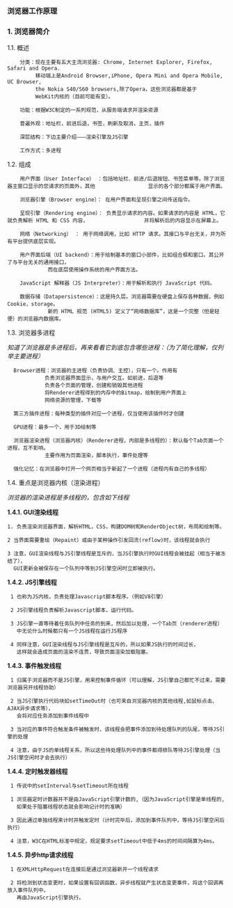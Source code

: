 ### 浏览器工作原理

### 1. 浏览器简介

  1.1. 概述
  
        分类：现在主要有五大主流浏览器: Chrome, Internet Explorer, Firefox, Safari and Opera.
             移动端上是Android Browser,iPhone, Opera Mini and Opera Mobile, UC Browser, 
             the Nokia S40/S60 browsers,除了Opera，这些浏览器都是基于
             WebKit内核的（目前可能有变）。
  
        功能：根据W3C制定的一系列规范，从服务端请求并渲染资源
  
        普遍外观：地址栏，前进后退，书签，刷新及取消，主页，插件
  
        深层结构：下边主要介绍———渲染引擎及JS引擎
  
        工作方式：多进程

  1.2. 组成
  
        用户界面（User Interface） ：包括地址栏、前进/后退按钮、书签菜单等。除了浏览器主窗口显示的您请求的页面外，其他                 显示的各个部分都属于用户界面。
  
        浏览器引擎（Browser engine）： 在用户界面和呈现引擎之间传送指令。
  
        呈现引擎（Rendering engine）： 负责显示请求的内容。如果请求的内容是 HTML，它就负责解析 HTML 和 CSS 内容，                  并将解析后的内容显示在屏幕上。
  
        网络（Networking） ： 用于网络调用，比如 HTTP 请求。其接口与平台无关，并为所有平台提供底层实现。
  
        用户界面后端（UI backend）：用于绘制基本的窗口小部件，比如组合框和窗口。其公开了与平台无关的通用接口，
                 而在底层使用操作系统的用户界面方法。
  
        JavaScript 解释器（JS Interpreter）：用于解析和执行 JavaScript 代码。
  
        数据存储（Datapersistence）：这是持久层。浏览器需要在硬盘上保存各种数据，例如 Cookie，storage。
                 新的 HTML 规范 (HTML5) 定义了“网络数据库”，这是一个完整（但是轻便）的浏览器内数据库。

  1.3. 浏览器多进程
  
  *知道了浏览器是多进程后，再来看看它到底包含哪些进程：（为了简化理解，仅列举主要进程）*

      Browser进程：浏览器的主进程（负责协调、主控），只有一个。作用有
                负责浏览器界面显示，与用户交互。如前进，后退等
                负责各个页面的管理，创建和销毁其他进程
                将Renderer进程得到的内存中的Bitmap，绘制到用户界面上
                网络资源的管理，下载等
  
      第三方插件进程：每种类型的插件对应一个进程，仅当使用该插件时才创建
  
      GPU进程：最多一个，用于3D绘制等
  
      浏览器渲染进程（浏览器内核）（Renderer进程，内部是多线程的）：默认每个Tab页面一个进程，互不影响。
                主要作用为页面渲染，脚本执行，事件处理等
  
      强化记忆：在浏览器中打开一个网页相当于新起了一个进程（进程内有自己的多线程）
  
  1.4. 重点是浏览器内核（渲染进程）
  
  *浏览器的渲染进程是多线程的，包含如下线程*
 
   **1.4.1. GUI渲染线程**
  
    1. 负责渲染浏览器界面，解析HTML，CSS，构建DOM树和RenderObject树，布局和绘制等。
   
    2 当界面需要重绘（Repaint）或由于某种操作引发回流(reflow)时，该线程就会执行
   
    3 注意，GUI渲染线程与JS引擎线程是互斥的，当JS引擎执行时GUI线程会被挂起（相当于被冻结了），
      GUI更新会被保存在一个队列中等到JS引擎空闲时立即被执行。
  
  **1.4.2. JS引擎线程**
     
     1 也称为JS内核，负责处理Javascript脚本程序。（例如V8引擎）
     
     2 JS引擎线程负责解析Javascript脚本，运行代码。
  
     3 JS引擎一直等待着任务队列中任务的到来，然后加以处理，一个Tab页（renderer进程）
       中无论什么时候都只有一个JS线程在运行JS程序
     
     4 同样注意，GUI渲染线程与JS引擎线程是互斥的，所以如果JS执行的时间过长，
       这样就会造成页面的渲染不连贯，导致页面渲染加载阻塞。
  
  **1.4.3. 事件触发线程**
      
     1 归属于浏览器而不是JS引擎，用来控制事件循环（可以理解，JS引擎自己都忙不过来，需要浏览器另开线程协助）
    
     2 当JS引擎执行代码块如setTimeOut时（也可来自浏览器内核的其他线程,如鼠标点击、AJAX异步请求等），
       会将对应任务添加到事件线程中
  
     3 当对应的事件符合触发条件被触发时，该线程会把事件添加到待处理队列的队尾，等待JS引擎的处理
  
     4 注意，由于JS的单线程关系，所以这些待处理队列中的事件都得排队等待JS引擎处理（当JS引擎空闲时才会去执行）

  **1.4.4. 定时触发器线程**
    
     1 传说中的setInterval与setTimeout所在线程
  
     1 浏览器定时计数器并不是由JavaScript引擎计数的,（因为JavaScript引擎是单线程的, 
       如果处于阻塞线程状态就会影响记计时的准确）
     
     3 因此通过单独线程来计时并触发定时（计时完毕后，添加到事件队列中，等待JS引擎空闲后执行）
  
     4 注意，W3C在HTML标准中规定，规定要求setTimeout中低于4ms的时间间隔算为4ms。
  
  **1.4.5. 异步http请求线程**
   
     1 在XMLHttpRequest在连接后是通过浏览器新开一个线程请求
  
     2 将检测到状态变更时，如果设置有回调函数，异步线程就产生状态变更事件，将这个回调再放入事件队列中。
       再由JavaScript引擎执行。
